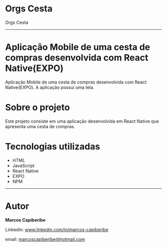 # Orgs Cesta


Orgs Cesta

--------

# Aplicação Mobile de uma cesta de compras desenvolvida com React Native(EXPO) 

Aplicação Mobile de uma cesta de compras desenvolvida com React Native(EXPO). A aplicação possuí uma tela.

# Sobre o projeto

Este projeto consiste em uma aplicação desenvolvida em React Native que apresenta uma cesta de compras.


# Tecnologias utilizadas

* HTML
* JavaScript
* React Native
* EXPO
* NPM

---------

# Autor
<b>Marcos Capiberibe</b>

Linkedin: www.linkedin.com/in/marcos-capiberibe

email: marcoscapiberibe@hotmail.com

